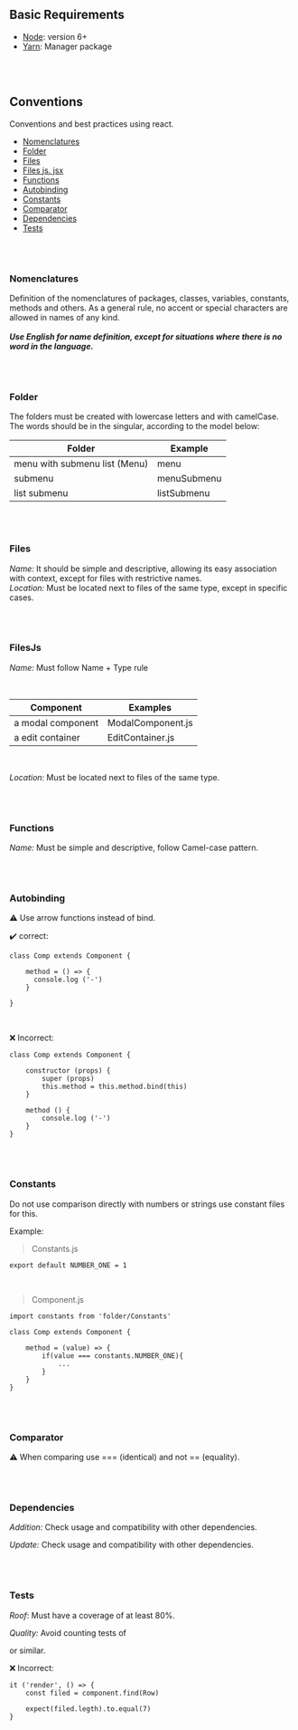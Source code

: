 
## Basic Requirements

* [Node](https://nodejs.org/en): version 6+
* [Yarn](https://yarnpkg.com/lang/en/): Manager package

</br></br>

## Conventions
Conventions and best practices using react.

* [Nomenclatures](#nomenclatures)
* [Folder](#folder)
* [Files](#files)
* [Files js. jsx](#filesjs)
* [Functions](#functions)
* [Autobinding](#autobinding)
* [Constants](#constants)
* [Comparator](#comparator)
* [Dependencies](#dependencies)
* [Tests](#tests)

</br></br>

### Nomenclatures
Definition of the nomenclatures of packages, classes, variables, constants, methods and others. As a general rule, no accent or special characters are allowed in names of any kind.
</br></br>
**_Use English for name definition, except for situations where there is no word in the language._**

</br></br>

### Folder
The folders must be created with lowercase letters and with camelCase. The words should be in the singular, according to the model below:

| Folder                        | Example                      |
|-------------------------------|------------------------------|
| menu with submenu list (Menu) | menu                         |
| submenu                       | menuSubmenu                  |
| list submenu                  | listSubmenu                  |


</br></br>

### Files

_Name:_
It should be simple and descriptive, allowing its easy association with context, except for files with restrictive names.
</br>
_Location:_
Must be located next to files of the same type, except in specific cases.

</br></br>

### FilesJs

_Name:_
Must follow Name + Type rule

</br>

| Component                     | Examples                     |
|-------------------------------|------------------------------|
| a modal component             | ModalComponent.js            |
| a edit container              | EditContainer.js             |


</br>

_Location:_
Must be located next to files of the same type.

</br></br>

### Functions

_Name:_
Must be simple and descriptive, follow Camel-case pattern.

</br></br>

### Autobinding

:warning: Use arrow functions instead of bind. 

:heavy_check_mark: correct:

```
class Comp extends Component {

    method = () => {
      console.log ('-')
    }
    
}
```
</br>

 :x: Incorrect:
 
```
class Comp extends Component {

    constructor (props) {
        super (props)   
        this.method = this.method.bind(this)
    }

    method () {
        console.log ('-')
    }
}
```

</br></br>

### Constants

Do not use comparison directly with numbers or strings use constant files for this.

Example:

> Constants.js

```
export default NUMBER_ONE = 1
```
</br>

> Component.js

```
import constants from 'folder/Constants'

class Comp extends Component {

    method = (value) => {
        if(value === constants.NUMBER_ONE){
            ...
        }
    }
}

```
</br></br>

### Comparator

:warning: When comparing use === (identical) and not == (equality). 

</br></br>

### Dependencies

_Addition:_ Check usage and compatibility with other dependencies.


_Update:_ Check usage and compatibility with other dependencies.

</br></br>

### Tests

_Roof_:
Must have a coverage of at least 80%.

 
_Quality:_
Avoid counting tests of <div /> or similar.

:x: Incorrect:

```
it ('render', () => {
    const filed = component.find(Row)

    expect(filed.legth).to.equal(7)
}
```

</br></br>
